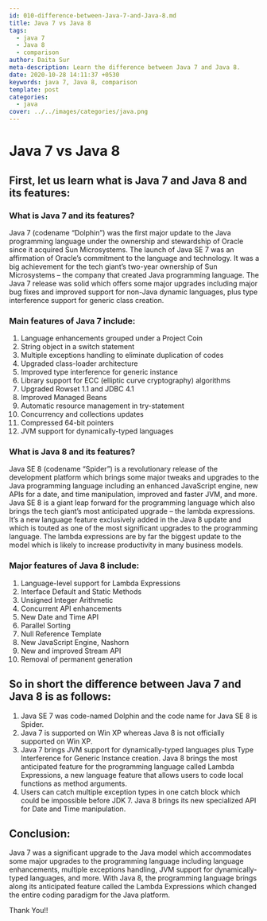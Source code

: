 ```yaml
---
id: 010-difference-between-Java-7-and-Java-8.md
title: Java 7 vs Java 8
tags:
  - java 7
  - Java 8
  - comparison
author: Daita Sur
meta-description: Learn the difference between Java 7 and Java 8.
date: 2020-10-28 14:11:37 +0530
keywords: java 7, Java 8, comparison
template: post
categories:
  - java
cover: ../../images/categories/java.png
---
```


# Java 7 vs Java 8


## First, let us learn what is Java 7 and Java 8 and its features:

### What is Java 7 and its features?
Java 7 (codename “Dolphin”) was the first major update to the Java programming language under the ownership and stewardship of Oracle since it acquired Sun Microsystems. The launch of Java SE 7 was an affirmation of Oracle’s commitment to the language and technology. It was a big achievement for the tech giant’s two-year ownership of Sun Microsystems – the company that created Java programming language. The Java 7 release was solid which offers some major upgrades including major bug fixes and improved support for non-Java dynamic languages, plus type interference support for generic class creation.


### Main features of Java 7 include:
1. Language enhancements grouped under a Project Coin
2. String object in a switch statement
3. Multiple exceptions handling to eliminate duplication of codes
4. Upgraded class-loader architecture
5. Improved type interference for generic instance
6. Library support for ECC (elliptic curve cryptography) algorithms
7. Upgraded Rowset 1.1 and JDBC 4.1
8. Improved Managed Beans
9. Automatic resource management in try-statement
10. Concurrency and collections updates
11. Compressed 64-bit pointers
12. JVM support for dynamically-typed languages


### What is Java 8 and its features?
Java SE 8 (codename “Spider”) is a revolutionary release of the development platform which brings some major tweaks and upgrades to the Java programming language including an enhanced JavaScript engine, new APIs for a date, and time manipulation, improved and faster JVM, and more. Java SE 8 is a giant leap forward for the programming language which also brings the tech giant’s most anticipated upgrade – the lambda expressions. It’s a new language feature exclusively added in the Java 8 update and which is touted as one of the most significant upgrades to the programming language. The lambda expressions are by far the biggest update to the model which is likely to increase productivity in many business models.


### Major features of Java 8 include:
1. Language-level support for Lambda Expressions
2. Interface Default and Static Methods
3. Unsigned Integer Arithmetic
4. Concurrent API enhancements
5. New Date and Time API
6. Parallel Sorting
7. Null Reference Template
8. New JavaScript Engine, Nashorn
9. New and improved Stream API
10. Removal of permanent generation


## So in short the difference between Java 7 and Java 8 is as follows:
1. Java SE 7 was code-named Dolphin and the code name for Java SE 8 is Spider.
2. Java 7 is supported on Win XP whereas Java 8 is not officially supported on Win XP.
3. Java 7 brings JVM support for dynamically-typed languages plus Type Interference for Generic Instance creation.
Java 8 brings the most anticipated feature for the programming language called Lambda Expressions, a new language feature that allows users to code local functions as method arguments.
4. Users can catch multiple exception types in one catch block which could be impossible before JDK 7.
Java 8 brings its new specialized API for Date and Time manipulation.

## Conclusion:
 Java 7 was a significant upgrade to the Java model which accommodates some major upgrades to the programming language including language enhancements, multiple exceptions handling, JVM support for dynamically-typed languages, and more. With Java 8, the programming language brings along its anticipated feature called the Lambda Expressions which changed the entire coding paradigm for the Java platform.


Thank You!!